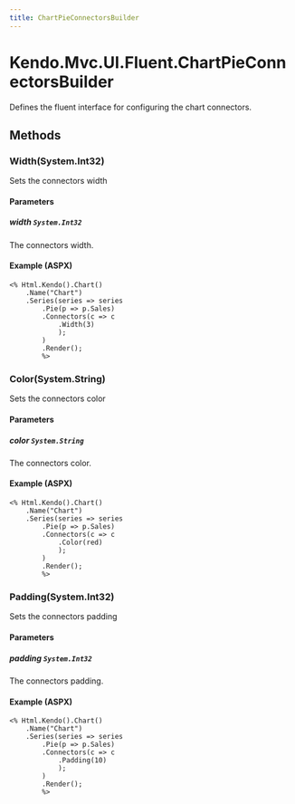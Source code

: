 ```yaml
---
title: ChartPieConnectorsBuilder
---
```


# Kendo.Mvc.UI.Fluent.ChartPieConnectorsBuilder
Defines the fluent interface for configuring the chart connectors.




## Methods


### Width(System.Int32)
Sets the connectors width


#### Parameters

##### width `System.Int32`
The connectors width.




#### Example (ASPX)
    <% Html.Kendo().Chart()
        .Name("Chart")
        .Series(series => series
            .Pie(p => p.Sales)
            .Connectors(c => c
                .Width(3)
                );
            )
            .Render();
            %>


### Color(System.String)
Sets the connectors color


#### Parameters

##### color `System.String`
The connectors color.




#### Example (ASPX)
    <% Html.Kendo().Chart()
        .Name("Chart")
        .Series(series => series
            .Pie(p => p.Sales)
            .Connectors(c => c
                .Color(red)
                );
            )
            .Render();
            %>


### Padding(System.Int32)
Sets the connectors padding


#### Parameters

##### padding `System.Int32`
The connectors padding.




#### Example (ASPX)
    <% Html.Kendo().Chart()
        .Name("Chart")
        .Series(series => series
            .Pie(p => p.Sales)
            .Connectors(c => c
                .Padding(10)
                );
            )
            .Render();
            %>



